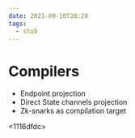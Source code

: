 ```yaml
---
date: 2021-09-10T20:20
tags: 
  - stub
---
```


# Compilers

- Endpoint projection
- Direct State channels projection
- Zk-snarks as compilation target

<cb212ef7>

<1116dfdc>
